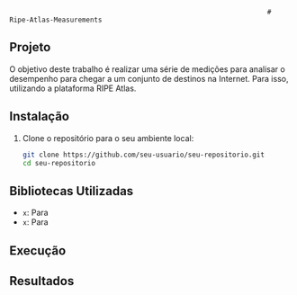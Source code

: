                                                                     # Ripe-Atlas-Measurements

## Projeto

O objetivo deste trabalho é realizar uma série de medições para analisar o desempenho para chegar a um conjunto de destinos na Internet. Para isso, utilizando a plataforma RIPE Atlas.

## Instalação

1. Clone o repositório para o seu ambiente local:
    ```bash
    git clone https://github.com/seu-usuario/seu-repositorio.git
    cd seu-repositorio
    ```
    
## Bibliotecas Utilizadas
- `x`: Para
- `x`: Para

## Execução


## Resultados
